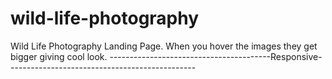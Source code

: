 # wild-life-photography
Wild Life Photography Landing Page. When you hover the images they get bigger giving cool look.
----------------------------------------Responsive-----------------------------------------------
